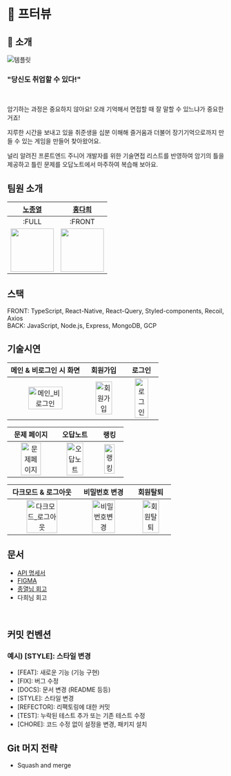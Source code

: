 # 🚀 프터뷰

## 🔎 소개

![템플릿](https://user-images.githubusercontent.com/96723716/217003210-f0219181-f194-40e2-8149-f28951ed6c65.png)
### "당신도 취업할 수 있다!"
</br>

암기하는 과정은 중요하지 않아요! 오래 기억해서 면접할 때 잘 말할 수 있느냐가 중요한 거죠! 

지루한 시간을 보내고 있을 취준생을 십분 이해해 즐거움과 더불어 장기기억으로까지 만들 수 있는 게임을 만들어 찾아왔어요.

널리 알려진 프론트엔드 주니어 개발자를 위한 기술면접 리스트를 반영하여 암기의 틀을 제공하고 틀린 문제를 오답노트에서 마주하여 복습해 보아요.

## 팀원 소개

|[노종열](https://github.com/Exist95)|[홍다희](https://github.com/hongdahee)|
|:---:|:---:|
|:FULL|:FRONT|
|<img src="https://avatars.githubusercontent.com/u/96723716?v=4" width="100">|<img src="https://avatars.githubusercontent.com/u/107875003?v=4" width="100">|

## 스택
FRONT: TypeScript, React-Native, React-Query, Styled-components, Recoil, Axios
</br>
BACK: JavaScript, Node.js, Express, MongoDB, GCP

## 기술시연
|                   메인 & 비로그인 시 화면                 |                   회원가입                    |                         로그인                         |
| :----------------------------------------------------------: | :----------------------------------------------------------: | :----------------------------------------------------------: |
| <img src="https://user-images.githubusercontent.com/107875003/217010267-d401000b-d5a0-4133-9d63-b3bcc595aa8f.gif" alt="메인_비로그인" width=70%> | <img src="https://user-images.githubusercontent.com/107875003/217010961-37e694e7-7a04-4cc5-bf7d-f24cb48a1a88.gif" alt="회원가입" width=70%> | <img src="https://user-images.githubusercontent.com/107875003/217011296-23918862-9300-4070-921d-3076f6dc15f0.gif" alt="로그인" width=70%> |

|                         문제 페이지                         |                  오답노트                  |                         랭킹                         |
| :----------------------------------------------------------: | :----------------------------------------------------------: | :----------------------------------------------------------: |
| <img src="https://user-images.githubusercontent.com/107875003/217012108-fb40ebb6-d4b2-49ae-a40e-21d079ae9309.gif" alt="문제페이지" width=70%> | <img src="https://user-images.githubusercontent.com/107875003/217013174-1d943c3c-8b57-467c-b6a5-61fcb9827860.gif" alt="오답노트" width=70%> | <img src="https://user-images.githubusercontent.com/107875003/217013473-d10acd31-c1ac-47c8-8719-7bd59f65b021.gif" alt="랭킹" width=70%> |

|                다크모드 & 로그아웃                 |                     비밀번호 변경                      |                     회원탈퇴                     |
| :----------------------------------------------------------: | :----------------------------------------------------------: | :----------------------------------------------------------: |
| <img src="https://user-images.githubusercontent.com/107875003/217016280-baa76448-a22f-4355-a37d-dfe90df957df.gif" alt="다크모드_로그아웃" width=70%> | <img src="https://user-images.githubusercontent.com/107875003/217016731-8445bd22-ad04-4b48-84e2-77c942869f13.gif" alt="비밀번호변경" width=70%> | <img src="https://user-images.githubusercontent.com/107875003/217017029-4ea39779-4530-44c1-ab76-d24bdc442e68.gif" alt="회원탈퇴" width=70%> |

## 문서
<ul>
<li><a href="https://spiritual-ragdoll-604.notion.site/API-03ad22c90d244cff818b3e7dc0c7060d" target='_blank'>API 명세서</a></li>
<li><a href="https://www.figma.com/file/zQQBliGhOTXXbfsQ1n0wQp/프터뷰?node-id=0%3A1&t=pnKg2G1DgaR6ceTD-1" target='_blank'>FIGMA</a></li>
<li><a href="https://spiritual-ragdoll-604.notion.site/4d58c30de54d4f0c8ea3940e2a205514" target='_blank'>종열님 회고</a></li>
<li>다희님 회고</li>
</ul>
</br>

## 커밋 컨벤션
### 예시) [STYLE]: 스타일 변경

- [FEAT]: 새로운 기능 (기능 구현)
- [FIX]: 버그 수정
- [DOCS]: 문서 변경 (README 등등)
- [STYLE]: 스타일 변경
- [REFECTOR]: 리팩토링에 대한 커밋
- [TEST]: 누락된 테스트 추가 또는 기존 테스트 수정
- [CHORE]: 코드 수정 없이 설정을 변경, 패키지 설치

## Git 머지 전략
- Squash and merge
